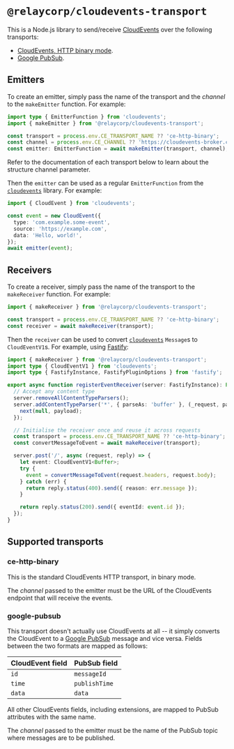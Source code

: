 # `@relaycorp/cloudevents-transport`

This is a Node.js library to send/receive [CloudEvents](https://cloudevents.io) over the following transports:

- [CloudEvents, HTTP binary mode](#ce-http-binary).
- [Google PubSub](#google-pubsub).

## Emitters

To create an emitter, simply pass the name of the transport and the _channel_ to the `makeEmitter` function. For example:

```typescript
import type { EmitterFunction } from 'cloudevents';
import { makeEmitter } from '@relaycorp/cloudevents-transport';

const transport = process.env.CE_TRANSPORT_NAME ?? 'ce-http-binary';
const channel = process.env.CE_CHANNEL ?? 'https://cloudevents-broker.com';
const emitter: EmitterFunction = await makeEmitter(transport, channel);
```

Refer to the documentation of each transport below to learn about the structure channel parameter.

Then the `emitter` can be used as a regular `EmitterFunction` from the [`cloudevents`](https://www.npmjs.com/package/cloudevents) library. For example:

```typescript
import { CloudEvent } from 'cloudevents';

const event = new CloudEvent({
  type: 'com.example.some-event',
  source: 'https://example.com',
  data: 'Hello, world!',
});
await emitter(event);
```

## Receivers

To create a receiver, simply pass the name of the transport to the `makeReceiver` function. For example:

```typescript
import { makeReceiver } from '@relaycorp/cloudevents-transport';

const transport = process.env.CE_TRANSPORT_NAME ?? 'ce-http-binary';
const receiver = await makeReceiver(transport);
```

Then the `receiver` can be used to convert [`cloudevents`](https://www.npmjs.com/package/cloudevents) `Message`s to `CloudEventV1`s. For example, using [Fastify](https://fastify.dev):

```typescript
import { makeReceiver } from '@relaycorp/cloudevents-transport';
import type { CloudEventV1 } from 'cloudevents';
import type { FastifyInstance, FastifyPluginOptions } from 'fastify';

export async function registerEventReceiver(server: FastifyInstance): Promise<void> {
  // Accept any content type
  server.removeAllContentTypeParsers();
  server.addContentTypeParser('*', { parseAs: 'buffer' }, (_request, payload, next) => {
    next(null, payload);
  });

  // Initialise the receiver once and reuse it across requests
  const transport = process.env.CE_TRANSPORT_NAME ?? 'ce-http-binary';
  const convertMessageToEvent = await makeReceiver(transport);

  server.post('/', async (request, reply) => {
    let event: CloudEventV1<Buffer>;
    try {
      event = convertMessageToEvent(request.headers, request.body);
    } catch (err) {
      return reply.status(400).send({ reason: err.message });
    }

    return reply.status(200).send({ eventId: event.id });
  });
}
```

## Supported transports

### ce-http-binary

This is the standard CloudEvents HTTP transport, in binary mode.

The _channel_ passed to the emitter must be the URL of the CloudEvents endpoint that will receive the events.

### google-pubsub

This transport doesn't actually use CloudEvents at all -- it simply converts the CloudEvent to a [Google PubSub](https://cloud.google.com/pubsub) message and vice versa. Fields between the two formats are mapped as follows:

| CloudEvent field | PubSub field  |
| ---------------- | ------------- |
| `id`             | `messageId`   |
| `time`           | `publishTime` |
| `data`           | `data`        |

All other CloudEvents fields, including extensions, are mapped to PubSub attributes with the same name.

The _channel_ passed to the emitter must be the name of the PubSub topic where messages are to be published.
